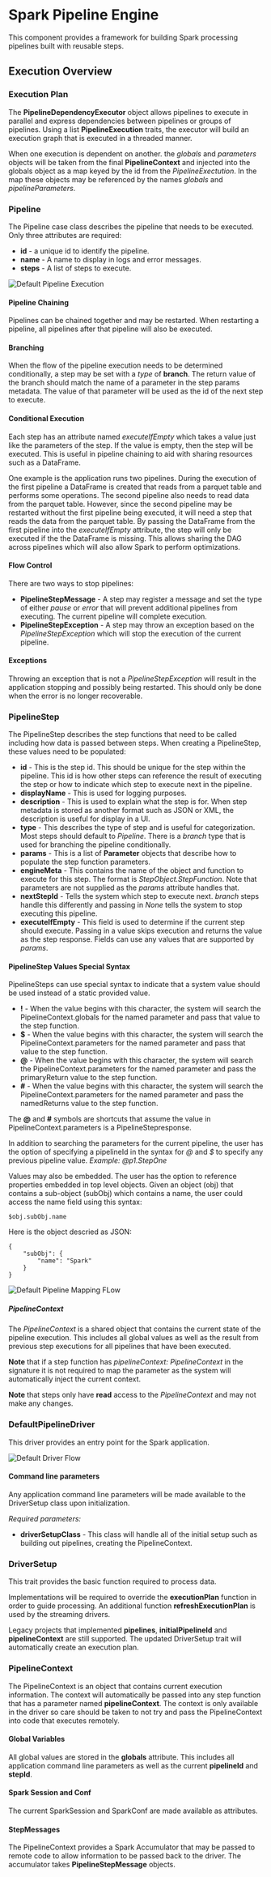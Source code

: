 # Spark Pipeline Engine
This component provides a framework for building Spark processing pipelines built with reusable steps.

## Execution Overview

### Execution Plan
The **PipelineDependencyExecutor** object allows pipelines to execute in parallel and express dependencies between
pipelines or groups of pipelines. Using a list **PipelineExecution** traits, the executor will build an execution 
graph that is executed in a threaded manner.

When one execution is dependent on another. the *globals* and *parameters* objects will be taken from the final 
**PipelineContext** and injected into the globals object as a map keyed by the id from the *PipelineExectution*.
In the map these objects may be referenced by the names *globals* and *pipelineParameters*. 

### Pipeline
The Pipeline case class describes the pipeline that needs to be executed. Only three attributes are required:

* **id** - a unique id to identify the pipeline.
* **name** - A name to display in logs and error messages.
* **steps** - A list of steps to execute.

![Default Pipeline Execution](../docs/images/Default_Pipeline_Execution.png "Default Pipeline Execution")

#### Pipeline Chaining
Pipelines can be chained together and may be restarted. When restarting a pipeline, all
pipelines after that pipeline will also be executed.

#### Branching
When the flow of the pipeline execution needs to be determined conditionally, a step may be set with a *type* of **branch**.
The return value of the branch should match the name of a parameter in the step params metadata. The value of that parameter
will be used as the id of the next step to execute.

#### Conditional Execution
Each step has an attribute named *executeIfEmpty* which takes a value just like the parameters of the step. If the value
is empty, then the step will be executed. This is useful in pipeline chaining to aid with sharing resources such as a 
DataFrame. 

One example is the application runs two pipelines. During the execution of the first pipeline a DataFrame is created that
reads from a parquet table and performs some operations. The second pipeline also needs to read data from the parquet table.
However, since the second pipeline may be restarted without the first pipeline being executed, it will need a step that
reads the data from the parquet table. By passing the DataFrame from the first pipeline into the *executeIfEmpty* attribute,
the step will only be executed if the the DataFrame is missing. This allows sharing the DAG across pipelines which will
also allow Spark to perform optimizations.

#### Flow Control
There are two ways to stop pipelines:

* **PipelineStepMessage** - A step may register a message and set the type of either *pause* or *error* that will prevent
additional pipelines from executing. The current pipeline will complete execution.
* **PipelineStepException** - A step may throw an exception based on the *PipelineStepException* which will stop the
execution of the current pipeline.

#### Exceptions
Throwing an exception that is not a *PipelineStepException* will result in the application stopping and possibly being
restarted. This should only be done when the error is no longer recoverable.

### PipelineStep
The PipelineStep describes the step functions that need to be called including how data is passed between steps. When 
creating a PipelineStep, these values need to be populated:

* **id** - This is the step id. This should be unique for the step within the pipeline. This id is how other steps can reference the result of executing the step or how to indicate which step to execute next in the pipeline.
* **displayName** - This is used for logging purposes.
* **description** - This is used to explain what the step is for. When step metadata is stored as another format such as JSON or XML, the description is useful for display in a UI.
* **type** - This describes the type of step and is useful for categorization. Most steps should default to *Pipeline*. There is a *branch* type that is used for branching the pipeline conditionally.
* **params** - This is a list of **Parameter** objects that describe how to populate the step function parameters. 
* **engineMeta** - This contains the name of the object and function to execute for this step. The format is *StepObject.StepFunction*. Note that parameters are not supplied as the *params* attribute handles that.
* **nextStepId** - Tells the system which step to execute next. *branch* steps handle this differently and passing in *None* tells the system to stop executing this pipeline.
* **executeIfEmpty** - This field is used to determine if the current step should execute. Passing in a value skips execution and returns the value as the step response. Fields can use any values that are supported by *params*.

#### PipelineStep Values Special Syntax
PipelineSteps can use special syntax to indicate that a system value should be used instead of a static provided value.

* **!** - When the value begins with this character, the system will search the PipelineContext.globals for the named parameter and pass that value to the step function.
* **$** - When the value begins with this character, the system will search the PipelineContext.parameters for the named parameter and pass that value to the step function.
* **@** - When the value begins with this character, the system will search the PipelineContext.parameters for the named parameter and pass the primaryReturn value to the step function.
* **#** - When the value begins with this character, the system will search the PipelineContext.parameters for the named parameter and pass the namedReturns value to the step function.

The **@** and **#** symbols are shortcuts that assume the value in PipelineContext.parameters is a PipelineStepresponse.
 
In addition to searching the parameters for the current pipeline, the user has the option of specifying a pipelineId in 
the syntax for *@* and *$* to specify any previous pipeline value. *Example: @p1.StepOne*

Values may also be embedded. The user has the option to reference properties embedded in top level objects. Given an 
object (obj) that contains a sub-object (subObj) which contains a name, the user could access the name field using this
syntax:

	$obj.subObj.name
	
Here is the object descried as JSON:

	{
		"subObj": {
			"name": "Spark"
		}
	} 

![Default Pipeline Mapping FLow](../docs/images/Default_Parameter_Mapping.png "Default Parameter Mapping Flow")

##### PipelineContext
The *PipelineContext* is a shared object that contains the current state of the pipeline execution. This includes all
global values as well as the result from previous step executions for all pipelines that have been executed.

**Note** that if a step function has *pipelineContext: PipelineContext* in the signature it is not required to map the parameter 
as the system will automatically inject the current context.

**Note** that steps only have **read** access to the *PipelineContext* and may not make any changes.

### DefaultPipelineDriver
This driver provides an entry point for the Spark application.

![Default Driver Flow](../docs/images/Default_Driver_Flow.png "Default Driver Flow")

#### Command line parameters
Any application command line parameters will be made available to the DriverSetup class upon initialization.

*Required parameters:*
* **driverSetupClass** - This class will handle all of the initial setup such as building out pipelines, creating the PipelineContext.
 
### DriverSetup
This trait provides the basic function required to process data.

Implementations will be required to override the **executionPlan** function in order to guide processing. An additional
function **refreshExecutionPlan** is used by the streaming drivers.

Legacy projects that implemented **pipelines**, **initialPipelineId** and **pipelineContext** are still supported. The updated
DriverSetup trait will automatically create an execution plan.

### PipelineContext
The PipelineContext is an object that contains current execution information. The context will automatically be passed
into any step function that has a parameter named **pipelineContext**. The context is only available in the driver so
care should be taken to not try and pass the PipelineContext into code that executes remotely. 

#### Global Variables
All global values are stored in the **globals** attribute. This includes all application command line parameters as well
as the current **pipelineId** and **stepId**.

#### Spark Session and Conf
The current SparkSession and SparkConf are made available as attributes.  

#### StepMessages
The PipelineContext provides a Spark Accumulator that may be passed to remote code to allow information to be passed
back to the driver. The accumulator takes **PipelineStepMessage** objects.

